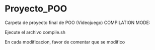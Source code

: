 # Proyecto_POO
Carpeta de proyecto final de POO (Videojuego)
COMPILATION MODE:

Ejecute el archivo compile.sh 

En cada modificacion, favor de comentar que se modifico
